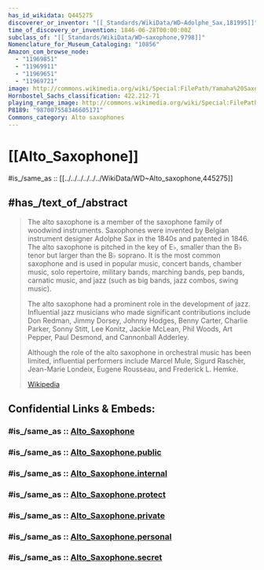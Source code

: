 ```yaml
---
has_id_wikidata: Q445275
discoverer_or_inventor: "[[_Standards/WikiData/WD~Adolphe_Sax,181995]]"
time_of_discovery_or_invention: 1846-06-28T00:00:00Z
subclass_of: "[[_Standards/WikiData/WD~saxophone,9798]]"
Nomenclature_for_Museum_Cataloging: "10856"
Amazon_com_browse_node:
  - "11969851"
  - "11969911"
  - "11969651"
  - "11969721"
image: http://commons.wikimedia.org/wiki/Special:FilePath/Yamaha%20Saxophone%20YAS-62.tif
Hornbostel_Sachs_classification: 422.212-71
playing_range_image: http://commons.wikimedia.org/wiki/Special:FilePath/Sax%20range.svg
P8189: "987007558346605171"
Commons_category: Alto saxophones
---
```


# [[Alto_Saxophone]] 

#is_/same_as :: [[../../../../../../WikiData/WD~Alto_saxophone,445275]] 

## #has_/text_of_/abstract 

> The alto saxophone is a member of the saxophone family of woodwind instruments.  Saxophones were invented by Belgian instrument designer Adolphe Sax in the 1840s and patented in 1846. The alto saxophone is pitched in the key of E♭, smaller than the B♭ tenor but larger than the B♭ soprano. It is the most common saxophone and is used in popular music, concert bands, chamber music, solo repertoire, military bands, marching bands, pep bands, carnatic music, and jazz (such as big bands, jazz combos, swing music). 
>
> The alto saxophone had a prominent role in the development of jazz. Influential jazz musicians who made significant contributions include Don Redman, Jimmy Dorsey, Johnny Hodges, Benny Carter, Charlie Parker, Sonny Stitt, Lee Konitz, Jackie McLean, Phil Woods, Art Pepper, Paul Desmond, and Cannonball Adderley.
>
> Although the role of the alto saxophone in orchestral music has been limited, influential performers include Marcel Mule, Sigurd Raschèr, Jean-Marie Londeix, Eugene Rousseau, and Frederick L. Hemke.
>
> [Wikipedia](https://en.wikipedia.org/wiki/Alto%20saxophone) 


## Confidential Links & Embeds: 

### #is_/same_as :: [Alto_Saxophone](/_Standards/Society/Communication/Media/Music/Musical_Instrument/Alto_Saxophone.md) 

### #is_/same_as :: [Alto_Saxophone.public](/_public/Society/Communication/Media/Music/Musical_Instrument/Alto_Saxophone.public.md) 

### #is_/same_as :: [Alto_Saxophone.internal](/_internal/Society/Communication/Media/Music/Musical_Instrument/Alto_Saxophone.internal.md) 

### #is_/same_as :: [Alto_Saxophone.protect](/_protect/Society/Communication/Media/Music/Musical_Instrument/Alto_Saxophone.protect.md) 

### #is_/same_as :: [Alto_Saxophone.private](/_private/Society/Communication/Media/Music/Musical_Instrument/Alto_Saxophone.private.md) 

### #is_/same_as :: [Alto_Saxophone.personal](/_personal/Society/Communication/Media/Music/Musical_Instrument/Alto_Saxophone.personal.md) 

### #is_/same_as :: [Alto_Saxophone.secret](/_secret/Society/Communication/Media/Music/Musical_Instrument/Alto_Saxophone.secret.md)

